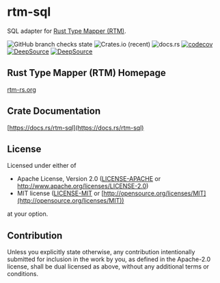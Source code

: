 # rtm-sql

SQL adapter for [Rust Type Mapper (RTM)](https://rtm-rs.org).

![GitHub branch checks state](https://img.shields.io/github/checks-status/rtm-rs/rtm-sql/main)
![Crates.io (recent)](https://img.shields.io/crates/dr/rtm-sql)
![docs.rs](https://img.shields.io/docsrs/rtm-sql)
[![codecov](https://codecov.io/gh/rtm-rs/rtm-sql/branch/main/graph/badge.svg)](https://codecov.io/gh/rtm-rs/rtm-sql)
[![DeepSource](https://deepsource.io/gh/rtm-rs/rtm-sql.svg/?label=active+issues&show_trend=true&token=6nwFjH9D5hpzgH94vasqI0kI)](https://deepsource.io/gh/rtm-rs/rtm-sql/?ref=repository-badge)
[![DeepSource](https://deepsource.io/gh/rtm-rs/rtm-sql.svg/?label=resolved+issues&show_trend=true&token=6nwFjH9D5hpzgH94vasqI0kI)](https://deepsource.io/gh/rtm-rs/rtm-sql/?ref=repository-badge)

## Rust Type Mapper (RTM) Homepage

[rtm-rs.org](https://rtm-rs.org)

## Crate Documentation

[https://docs.rs/rtm-sql](https://docs.rs/rtm-sql)

## License

Licensed under either of

* Apache License, Version 2.0
   ([LICENSE-APACHE](LICENSE-APACHE) or [http://www\.apache\.org/licenses/LICENSE-2.0](http://www\.apache\.org/licenses/LICENSE-2.0))
* MIT license
   ([LICENSE-MIT](LICENSE-MIT) or [http://opensource.org/licenses/MIT](http://opensource.org/licenses/MIT))

at your option.

## Contribution

Unless you explicitly state otherwise, any contribution intentionally submitted
for inclusion in the work by you, as defined in the Apache-2.0 license, shall be
dual licensed as above, without any additional terms or conditions.
